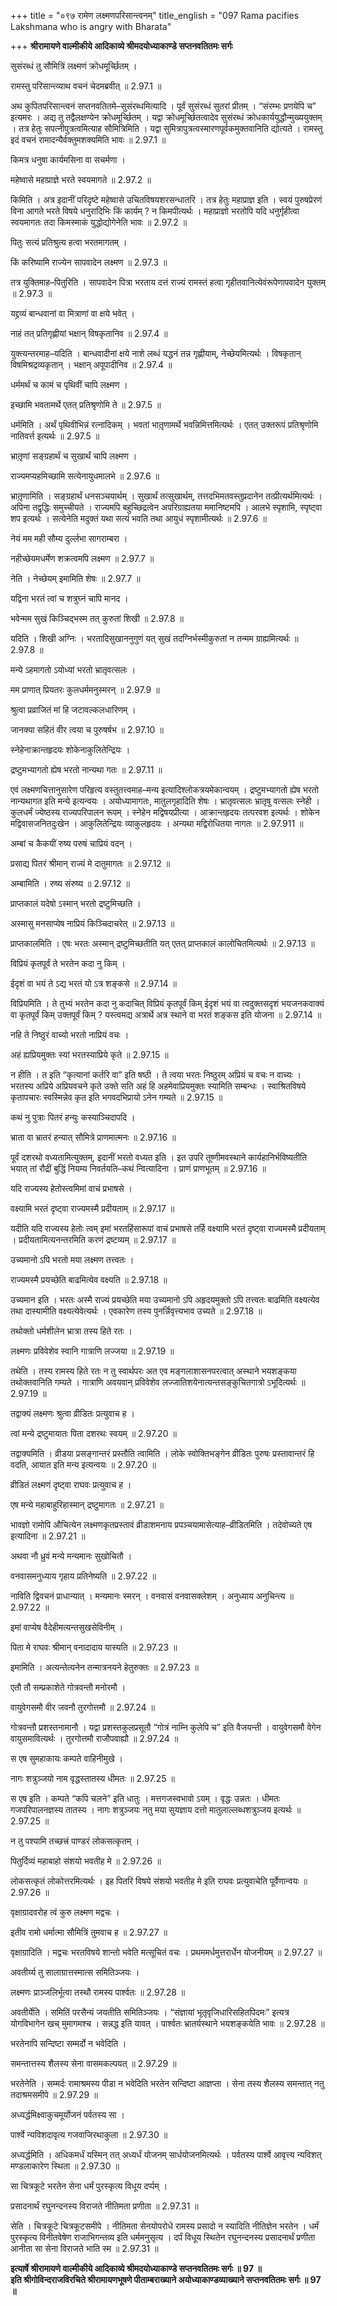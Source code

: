 +++
title = "०९७ रामेण लक्ष्मणपरिसान्त्वनम्"
title_english = "097 Rama pacifies Lakshmana who is angry with Bharata"

+++
**श्रीरामायणे वाल्मीकीये आदिकाव्ये श्रीमदयोध्याकाण्डे सप्तनवतितमः सर्गः**

सुसंरब्धं तु सौमित्रिं लक्ष्मणं क्रोधमूर्च्छितम् ।

रामस्तु परिसान्त्व्याथ वचनं चेदमब्रवीत् ॥ 2.97.1 ॥

अथ कुपितपरिसान्त्वनं सप्तनवतितमे–सुसंरब्धमित्यादि । पूर्वं सुसंरब्धं सुतरां प्रीतम् । “संरम्भः प्रणयेपि च” इत्यमरः । अद्य तु तद्वैलक्षण्येन क्रोधमूर्च्छितम् । यद्वा क्रोधमूर्च्छितत्वादेव सुसंरब्धं क्रोधकार्ययुद्धौन्मुख्ययुक्तम् । तत्र हेतुः सपत्नीपुत्रत्वमित्याह सौमित्रिमिति । यद्वा सुमित्रापुत्रत्वस्मारणपूर्वकमुक्तवानिति द्योत्यते । रामस्तु इदं वचनं रामादन्यैर्वक्तुमशक्यमिति भावः ॥ 2.97.1 ॥

किमत्र धनुषा कार्यमसिना वा सचर्मणा ।

महेष्वासे महाप्राज्ञे भरते स्वयमागते ॥ 2.97.2 ॥

किमिति । अत्र इदानीं परिदृष्टे महेष्वासे उचितविषयशरसन्धातरि । तत्र हेतुः महाप्राज्ञ इति । स्वयं पुरुषप्रेरणं विना आगते भरते विषये धनुरादिभिः किं कार्यम् ? न किमपीत्यर्थः । महाप्राज्ञो भरतोपि यदि धनुर्गृहीत्वा स्वयमागतः तदा किमस्माकं युद्धोद्योगेनेति भावः ॥ 2.97.2 ॥

पितुः सत्यं प्रतिश्रुत्य हत्वा भरतमागतम् ।

किं करिष्यामि राज्येन सापवादेन लक्ष्मण ॥ 2.97.3 ॥

तत्र युक्तिमाह–पितुरिति । सापवादेन पित्रा भरताय दत्तं राज्यं रामस्तं हत्वा गृहीतवानित्येवंरूपेणापवादेन युक्तम् ॥ 2.97.3 ॥

यद्द्रव्यं बान्धवानां वा मित्राणां वा क्षये भवेत् ।

नाहं तत् प्रतिगृह्णीयां भक्षान् विषकृतानिव ॥ 2.97.4 ॥

युक्त्यन्तरमाह–यदिति । बान्धवादीनां क्षये नाशे लब्धं यद्धनं तन्न गृह्णीयाम्, नेच्छेयमित्यर्थः । विषकृतान् विषमिश्रद्रव्यकृतान् । भक्षान् अपूपादीनिव ॥ 2.97.4 ॥

धर्ममर्थं च कामं च पृथिवीं चापि लक्ष्मण ।

इच्छामि भवतामर्थे एतत् प्रतिश्रृणोमि ते ॥ 2.97.5 ॥

धर्ममिति । अर्थं पृथिवीभिन्नं रत्नादिकम् । भवतां भातृ़णामर्थे भवन्निमित्तमित्यर्थः । एतत् उक्तरूपं प्रतिश्रृणोमि नातिवर्त्त इत्यर्थः ॥ 2.97.5 ॥

भ्रातृ़णां सङ्ग्रहार्थं च सुखार्थं चापि लक्ष्मण ।

राज्यमप्यहमिच्छामि सत्येनायुधमालभे ॥ 2.97.6 ॥

भ्रातृ़णामिति । सङ्ग्रहार्थं धनसञ्चयार्थम् । सुखार्थं तत्सुखार्थम्, तत्तदभिमतवस्तुप्रदानेन तत्प्रीत्यर्थमित्यर्थः । अपिना तद्वृद्धिः समुच्चीयते । राज्यमपि बहुच्छिद्रत्वेन अपरिग्राह्यतया ममानिष्टमपि । आलभे स्पृशामि, स्पृष्ट्वा शप इत्यर्थः । सत्येनेति मदुक्तं यथा सत्यं भवति तथा आयुधं स्पृशामीत्यर्थः ॥ 2.97.6 ॥

नेयं मम मही सौम्य दुर्ल्लभा सागराम्बरा ।

नहीच्छेयमधर्मेण शक्रत्वमपि लक्ष्मण ॥ 2.97.7 ॥

नेति । नेच्छेयम् इमामिति शेषः ॥ 2.97.7 ॥

यद्विना भरतं त्वां च शत्रुघ्नं चापि मानद ।

भवेन्मम सुखं किञ्चिद्भस्म तत् कुरुतां शिखी ॥ 2.97.8 ॥

यदिति । शिखी अग्निः । भरतादिसुखाननुगुणं यत् सुखं तदग्निर्भस्मीकुरुतां न तन्मम ग्राह्यमित्यर्थः ॥ 2.97.8 ॥

मन्ये ऽहमागतो ऽयोध्यां भरतो भ्रातृवत्सलः ।

मम प्राणात् प्रियतरः कुलधर्ममनुस्मरन् ॥ 2.97.9 ॥

श्रुत्वा प्रव्राजितं मां हि जटावल्कलधारिणम् ।

जानक्या सहितं वीर त्वया च पुरुषर्षभ ॥ 2.97.10 ॥

स्नेहेनाक्रान्तहृदयः शोकेनाकुलितेन्द्रियः ।

द्रष्टुमभ्यागतो ह्येष भरतो नान्यथा गतः ॥ 2.97.11 ॥

एवं लक्ष्मणचित्तानुसारेण परिहृत्य वस्तुतत्त्वमाह–मन्य इत्यादिश्लोकत्रयमेकान्वयम् । द्रष्टुमभ्यागतो ह्येष भरतो नान्यथागत इति मन्ये इत्यन्वयः । अयोध्यामागतः, मातुलगृहादिति शेषः । भ्रातृवत्सलः भ्रातृषु वत्सलः स्नेही । कुलधर्मं ज्येष्ठस्य राज्यपरिपालन रूपम् । स्नेहेन मद्विषयप्रीत्या । आक्रान्तहृदयः तत्परवश इत्यर्थः । शोकेन मद्विवासजनितदुःखेन । आकुलितेन्द्रियः व्याकुलहृदयः । अन्यथा मद्विरोधितया नागतः ॥ 2.97.911 ॥

अम्बां च कैकयीं रुष्य परुषं चाप्रियं वदन् ।

प्रसाद्य पितरं श्रीमान् राज्यं मे दातुमागतः ॥ 2.97.12 ॥

अम्बामिति । रुष्य संरुष्य ॥ 2.97.12 ॥

प्राप्तकालं यदेषो ऽस्मान् भरतो द्रष्टुमिच्छति ।

अस्मासु मनसाप्येष नाप्रियं किञ्चिदाचरेत् ॥ 2.97.13 ॥

प्राप्तकालमिति । एषः भरतः अस्मान् द्रष्टुमिच्छतीति यत् एतत् प्राप्तकालं कालोचितमित्यर्थः ॥ 2.97.13 ॥

विप्रियं कृतपूर्वं ते भरतेन कदा नु किम् ।

ईदृशं वा भयं ते ऽद्य भरतं यो ऽत्र शङ्कसे ॥ 2.97.14 ॥

विप्रियमिति । ते तुभ्यं भरतेन कदा नु कदाचित् विप्रियं कृतपूर्वं किम् ईदृशं भयं वा त्वदुक्तसदृशं भयजनकवाक्यं वा कृतपूर्वं किम् उक्तपूर्वं किम् ? यस्त्वमद्य अत्रार्थे अत्र स्थाने वा भरतं शङ्कस इति योजना ॥ 2.97.14 ॥

नहि ते निष्ठुरं वाच्यो भरतो नाप्रियं वचः ।

अहं ह्यप्रियमुक्तः स्यां भरतस्याप्रिये कृते ॥ 2.97.15 ॥

न हीति । त इति “कृत्यानां कर्तरि वा” इति षष्ठी । ते त्वया भरतः निष्ठुरम् अप्रियं च वचः न वाच्यः । भरतस्य अप्रिये अप्रियवचने कृते उक्ते सति अहं हि अहमेवाप्रियमुक्तः स्यामिति सम्बन्धः । स्वाश्रितविषये कृतापचारः स्वस्मिन्नेव कृत इति भगवदभिप्रायो ऽनेन गम्यते ॥ 2.97.15 ॥

कथं नु पुत्राः पितरं हन्युः कस्याञ्चिदापदि ।

भ्राता वा भ्रातरं हन्यात् सौमित्रे प्राणमात्मनः ॥ 2.97.16 ॥

पूर्वं दशरथो वध्यतामित्युक्तम्, इदानीं भरतो वध्यत इति । इत उपरि तूष्णीमवस्थाने कार्यहानिर्भविष्यतीति भयात् तां रौद्रीं बुद्धिं नियम्य निवर्तयति–कथं न्वित्यादिना । प्राणं प्राणभूतम् ॥ 2.97.16 ॥

यदि राज्यस्य हेतोस्त्वमिमां वाचं प्रभाषसे ।

वक्ष्यामि भरतं दृष्ट्वा राज्यमस्मै प्रदीयताम् ॥ 2.97.17 ॥

यदीति यदि राज्यस्य हेतोः त्वम् इमां भरतहिंसारूपां वाचं प्रभाषसे तर्हि वक्ष्यामि भरतं दृष्ट्वा राज्यमस्मै प्रदीयताम् । प्रदीयतामित्यनन्तरमिति करणं द्रष्टव्यम् ॥ 2.97.17 ॥

उच्यमानो ऽपि भरतो मया लक्ष्मण तत्त्वतः ।

राज्यमस्मै प्रयच्छेति बाढमित्येव वक्ष्यति ॥ 2.97.18 ॥

उच्यमान इति । भरतः अस्मै राज्यं प्रयच्छेति मया उच्यमानो ऽपि अहृदयमुक्तो ऽपि तत्त्वतः बाढमिति वक्ष्यत्येव तथा दास्यामीति वक्ष्यत्येवेत्यर्थः । एवकारेण तस्य पुनर्न्निवृत्त्यभाव उच्यते ॥ 2.97.18 ॥

तथोक्तो धर्मशीलेन भ्रात्रा तस्य हिते रतः ।

लक्ष्मणः प्रविवेशेव स्वानि गात्राणि लज्जया ॥ 2.97.19 ॥

तथेति । तस्य रामस्य हिते रतः न तु स्वार्थपरः अत एव मङ्गलाशासनपरत्वात् अस्थाने भयशङ्कया तथोक्तवानिति गम्यते । गात्राणि अवयवान् प्रविवेशेव लज्जातिशयेनात्यन्तसङ्कुचितगात्रो ऽभूदित्यर्थः ॥ 2.97.19 ॥

तद्वाक्यं लक्ष्मणः श्रुत्वा व्रीडितः प्रत्युवाच ह ।

त्वां मन्ये द्रष्टुमायातः पिता दशरथः स्वयम् ॥ 2.97.20 ॥

तद्वाक्यमिति । व्रीडया प्रसङ्गान्तरं प्रस्तौति त्वामिति । लोके स्वोक्तिभङ्गेन व्रीडितः पुरुषः प्रस्तावान्तरं हि वदति, आयात इति मन्य इत्यन्वयः ॥ 2.97.20 ॥

व्रीडितं लक्ष्मणं दृष्ट्वा राघवः प्रत्युवाच ह ।

एष मन्ये महाबाहुरिहास्मान् द्रष्टुमागतः ॥ 2.97.21 ॥

भावज्ञो रामोपि औचित्येन लक्ष्मणकृतप्रस्तावं व्रीडाशमनाय प्रपञ्चयामासेत्याह–व्रीडितमिति । तदेवोच्यते एष इत्यादिना ॥ 2.97.21 ॥

अथवा नौ ध्रुवं मन्ये मन्यमानः सुखोचितौ ।

वनवासमनुध्याय गृहाय प्रतिनेष्यति ॥ 2.97.22 ॥

नाविति द्विवचनं प्राधान्यात् । मन्यमानः स्मरन् । वनवासं वनवासक्लेशम् । अनुध्याय अनुचिन्त्य ॥ 2.97.22 ॥

इमां वाप्येष वैदेहीमत्यन्तसुखसेविनीम् ।

पिता मे राघवः श्रीमान् वनादादाय यास्यति ॥ 2.97.23 ॥

इमामिति । अत्यन्तेत्यनेन तन्मात्रनयने हेतुरुक्तः ॥ 2.97.23 ॥

एतौ तौ सम्प्रकाशेते गोत्रवन्तौ मनोरमौ ।

वायुवेगसमौ वीर जवनौ तुरगोत्तमौ ॥ 2.97.24 ॥

गोत्रवन्तौ प्रशस्तनामानौ । यद्वा प्रशस्तकुलप्रसूतौ “गोत्रं नाम्नि कुलेपि च” इति वैजयन्ती । वायुवेगसमौ वेगेन वायुसमावित्यर्थः । तुरगोत्तमौ राजौपवाह्यौ ॥ 2.97.24 ॥

स एष सुमहाकायः कम्पते वाहिनीमुखे ।

नागः शत्रुञ्जयो नाम वृद्धस्तातस्य धीमतः ॥ 2.97.25 ॥

स एष इति । कम्पते “कपि चलने” इति धातुः । मत्तगजस्वभावो ऽयम् । वृद्धः उन्नतः । धीमतः गजपरिपालनज्ञस्य तातस्य । नागः शत्रुञ्जयः नतु मया सुयज्ञाय दत्तो मातुलाल्लब्धशत्रुञ्जय इत्यर्थः ॥ 2.97.25 ॥

न तु पश्यामि तच्छत्त्रं पाण्डरं लोकसत्कृतम् ।

पितुर्दिव्यं महाबाहो संशयो भवतीह मे ॥ 2.97.26 ॥

लोकसत्कृतं लोकोत्तरमित्यर्थः । इह पितरि विषये संशयो भवतीह मे इति राघवः प्रत्युवाचेति पूर्वेणान्वयः ॥ 2.97.26 ॥

वृक्षाग्रादवरोह त्वं कुरु लक्ष्मण मद्वचः ।

इतीव रामो धर्मात्मा सौमित्रिं तुमवाच ह ॥ 2.97.27 ॥

वृक्षाग्रादिति । मद्वचः भरतविषये शान्तो भवेति मत्सूचितं वचः । प्रथममर्धमुत्तरार्धेन योजनीयम् ॥ 2.97.27 ॥

अवतीर्य्य तु सालाग्रात्तस्मात्स समितिञ्जयः ।

लक्ष्मणः प्राञ्जलिर्भूत्वा तस्थौ रामस्य पार्श्वतः ॥ 2.97.28 ॥

अवतीर्येति । समितिं परसैन्यं जयतीति समितिञ्जयः । “संज्ञायां भृतृ़वृजिधारिसहितपिदमः” इत्यत्र योगविभागेन खच् मुमागमश्च । सन्नद्ध इति यावत् । पार्श्वतः भ्रातर्यस्थाने भयशङ्कयेति भावः ॥ 2.97.28 ॥

भरतेनापि सन्दिष्टा सम्मर्दो न भवेदिति ।

समन्तात्तस्य शैलस्य सेना वासमकल्पयत् ॥ 2.97.29 ॥

भरतेनेति । सम्मर्दः रामाश्रमस्य पीडा न भवेदिति भरतेन सन्दिष्टा आज्ञप्ता । सेना तस्य शैलस्य समन्तात् नतु तदाश्रमसमीपे ॥ 2.97.29 ॥

अध्यर्द्धमिक्ष्वाकुचमूर्योजनं पर्वतस्य सा ।

पार्श्वे न्यविशदावृत्य गजवाजिरथाकुला ॥ 2.97.30 ॥

अध्यर्द्धमिति । अधिकमर्धं यस्मिन् तत् अध्यर्धं योजनम् सार्धयोजनमित्यर्थः । पर्वतस्य पार्श्वे आवृत्त्य न्यविशत् मण्डलाकारेण स्थिता ॥ 2.97.30 ॥

सा चित्रकूटे भरतेन सेना धर्मं पुरस्कृत्य विधूय दर्प्पम् ।

प्रसादनार्थं रघुनन्दनस्य विराजते नीतिमता प्रणीता ॥ 2.97.31 ॥

सेति । चित्रकूटे चित्रकूटसमीपे । नीतिमता सेनयोपरोधे रामस्य प्रसादो न स्यादिति नीतिज्ञेन भरतेन । धर्मं पुरस्कृत्य विनीतवेषेण राजाभिगन्तव्य इति धर्ममनुसृत्य । दर्पं विधूय स्थितेन रघुनन्दनस्य प्रसादनार्थं प्रणीता आनीता सा सेना विराजते भाति स्म ॥ 2.97.31 ॥

**इत्यार्षे श्रीरामायणे वाल्मीकीये आदिकाव्ये श्रीमदयोध्याकाण्डे सप्तनवतितमः सर्गः ॥ 97 ॥  
इति श्रीगोविन्दराजविरचिते श्रीरामायणभूषणे पीताम्बराख्याने अयोध्याकाण्डव्याख्याने सप्तनवतितमः सर्गः ॥ 97 ॥**
